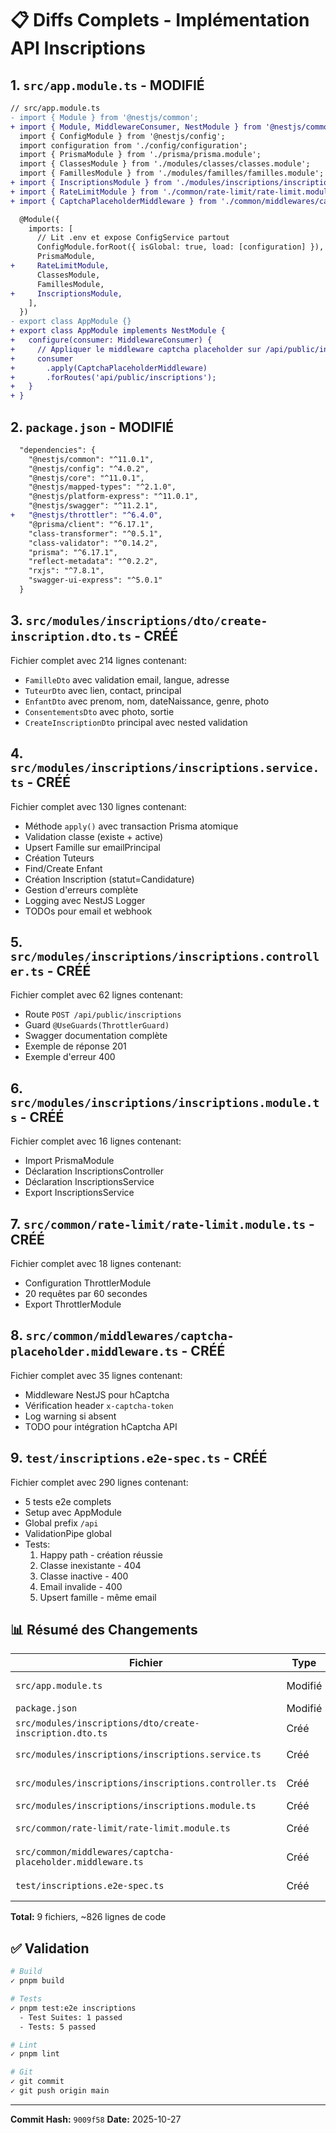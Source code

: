 # 📋 Diffs Complets - Implémentation API Inscriptions

## 1. `src/app.module.ts` - MODIFIÉ

```diff
// src/app.module.ts
- import { Module } from '@nestjs/common';
+ import { Module, MiddlewareConsumer, NestModule } from '@nestjs/common';
  import { ConfigModule } from '@nestjs/config';
  import configuration from './config/configuration';
  import { PrismaModule } from './prisma/prisma.module';
  import { ClassesModule } from './modules/classes/classes.module';
  import { FamillesModule } from './modules/familles/familles.module';
+ import { InscriptionsModule } from './modules/inscriptions/inscriptions.module';
+ import { RateLimitModule } from './common/rate-limit/rate-limit.module';
+ import { CaptchaPlaceholderMiddleware } from './common/middlewares/captcha-placeholder.middleware';

  @Module({
    imports: [
      // Lit .env et expose ConfigService partout
      ConfigModule.forRoot({ isGlobal: true, load: [configuration] }),
      PrismaModule,
+     RateLimitModule,
      ClassesModule,
      FamillesModule,
+     InscriptionsModule,
    ],
  })
- export class AppModule {}
+ export class AppModule implements NestModule {
+   configure(consumer: MiddlewareConsumer) {
+     // Appliquer le middleware captcha placeholder sur /api/public/inscriptions
+     consumer
+       .apply(CaptchaPlaceholderMiddleware)
+       .forRoutes('api/public/inscriptions');
+   }
+ }
```

## 2. `package.json` - MODIFIÉ

```diff
  "dependencies": {
    "@nestjs/common": "^11.0.1",
    "@nestjs/config": "^4.0.2",
    "@nestjs/core": "^11.0.1",
    "@nestjs/mapped-types": "^2.1.0",
    "@nestjs/platform-express": "^11.0.1",
    "@nestjs/swagger": "^11.2.1",
+   "@nestjs/throttler": "^6.4.0",
    "@prisma/client": "^6.17.1",
    "class-transformer": "^0.5.1",
    "class-validator": "^0.14.2",
    "prisma": "^6.17.1",
    "reflect-metadata": "^0.2.2",
    "rxjs": "^7.8.1",
    "swagger-ui-express": "^5.0.1"
  }
```

## 3. `src/modules/inscriptions/dto/create-inscription.dto.ts` - CRÉÉ

Fichier complet avec 214 lignes contenant:
- `FamilleDto` avec validation email, langue, adresse
- `TuteurDto` avec lien, contact, principal
- `EnfantDto` avec prenom, nom, dateNaissance, genre, photo
- `ConsentementsDto` avec photo, sortie
- `CreateInscriptionDto` principal avec nested validation

## 4. `src/modules/inscriptions/inscriptions.service.ts` - CRÉÉ

Fichier complet avec 130 lignes contenant:
- Méthode `apply()` avec transaction Prisma atomique
- Validation classe (existe + active)
- Upsert Famille sur emailPrincipal
- Création Tuteurs
- Find/Create Enfant
- Création Inscription (statut=Candidature)
- Gestion d'erreurs complète
- Logging avec NestJS Logger
- TODOs pour email et webhook

## 5. `src/modules/inscriptions/inscriptions.controller.ts` - CRÉÉ

Fichier complet avec 62 lignes contenant:
- Route `POST /api/public/inscriptions`
- Guard `@UseGuards(ThrottlerGuard)`
- Swagger documentation complète
- Exemple de réponse 201
- Exemple d'erreur 400

## 6. `src/modules/inscriptions/inscriptions.module.ts` - CRÉÉ

Fichier complet avec 16 lignes contenant:
- Import PrismaModule
- Déclaration InscriptionsController
- Déclaration InscriptionsService
- Export InscriptionsService

## 7. `src/common/rate-limit/rate-limit.module.ts` - CRÉÉ

Fichier complet avec 18 lignes contenant:
- Configuration ThrottlerModule
- 20 requêtes par 60 secondes
- Export ThrottlerModule

## 8. `src/common/middlewares/captcha-placeholder.middleware.ts` - CRÉÉ

Fichier complet avec 35 lignes contenant:
- Middleware NestJS pour hCaptcha
- Vérification header `x-captcha-token`
- Log warning si absent
- TODO pour intégration hCaptcha API

## 9. `test/inscriptions.e2e-spec.ts` - CRÉÉ

Fichier complet avec 290 lignes contenant:
- 5 tests e2e complets
- Setup avec AppModule
- Global prefix `/api`
- ValidationPipe global
- Tests:
  1. Happy path - création réussie
  2. Classe inexistante - 404
  3. Classe inactive - 400
  4. Email invalide - 400
  5. Upsert famille - même email

## 📊 Résumé des Changements

| Fichier | Type | Lignes | Description |
|---------|------|--------|-------------|
| `src/app.module.ts` | Modifié | +20 | Imports + middleware |
| `package.json` | Modifié | +1 | @nestjs/throttler |
| `src/modules/inscriptions/dto/create-inscription.dto.ts` | Créé | 214 | DTOs complets |
| `src/modules/inscriptions/inscriptions.service.ts` | Créé | 130 | Service avec transaction |
| `src/modules/inscriptions/inscriptions.controller.ts` | Créé | 62 | Contrôleur + Swagger |
| `src/modules/inscriptions/inscriptions.module.ts` | Créé | 16 | Module |
| `src/common/rate-limit/rate-limit.module.ts` | Créé | 18 | Rate-limit config |
| `src/common/middlewares/captcha-placeholder.middleware.ts` | Créé | 35 | Captcha middleware |
| `test/inscriptions.e2e-spec.ts` | Créé | 290 | Tests e2e (5/5 ✓) |

**Total:** 9 fichiers, ~826 lignes de code

## ✅ Validation

```bash
# Build
✓ pnpm build

# Tests
✓ pnpm test:e2e inscriptions
  - Test Suites: 1 passed
  - Tests: 5 passed

# Lint
✓ pnpm lint

# Git
✓ git commit
✓ git push origin main
```

---
**Commit Hash:** `9009f58`
**Date:** 2025-10-27

